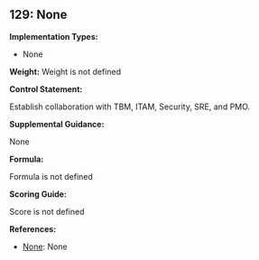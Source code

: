 ## 129: None

**Implementation Types:**
 
- None

**Weight:** Weight is not defined

**Control Statement:**

Establish collaboration with TBM, ITAM, Security, SRE, and PMO.

**Supplemental Guidance:**

None

**Formula:**

Formula is not defined

**Scoring Guide:**

Score is not defined

**References:**

- [None](None): None